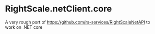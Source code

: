 # RightScale.netClient.core
A very rough port of https://github.com/rs-services/RightScaleNetAPI to work on .NET core